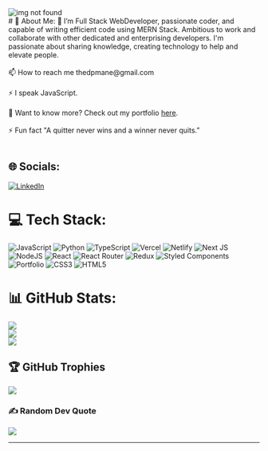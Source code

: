 
 <div width='100%' margin='auto'>
  <img src="https://www.wingstechsolutions.com/wp-content/uploads/2022/03/full-stack-development.gif" alt="img not found" ></div>
# 💫 About Me:
🌱 I’m Full Stack WebDeveloper, passionate coder, and capable of writing efficient code using MERN Stack. Ambitious to work and collaborate with other dedicated and enterprising developers. I'm passionate about sharing knowledge, creating technology to help and elevate people.<br><br>📫 How to reach me thedpmane@gmail.com<br><br>⚡ I speak JavaScript.<br><br>📄 Want to know more? Check out my portfolio  <a href="https://thedpmane.github.io/">here</a>.<br><br>⚡ Fun fact "A quitter never wins and a winner never quits.”<br><br>


## 🌐 Socials:
<a href="https://www.linkedin.com/in/manedeepak" target="_blank">![LinkedIn](https://img.shields.io/badge/LinkedIn-%230077B5.svg?logo=linkedin&logoColor=white)</a>


# 💻 Tech Stack:
![JavaScript](https://img.shields.io/badge/javascript-%23323330.svg?style=for-the-badge&logo=javascript&logoColor=%23F7DF1E) ![Python](https://img.shields.io/badge/python-3670A0?style=for-the-badge&logo=python&logoColor=ffdd54) ![TypeScript](https://img.shields.io/badge/typescript-%23007ACC.svg?style=for-the-badge&logo=typescript&logoColor=white) ![Vercel](https://img.shields.io/badge/vercel-%23000000.svg?style=for-the-badge&logo=vercel&logoColor=white) ![Netlify](https://img.shields.io/badge/netlify-%23000000.svg?style=for-the-badge&logo=netlify&logoColor=#00C7B7) ![Next JS](https://img.shields.io/badge/Next-black?style=for-the-badge&logo=next.js&logoColor=white) ![NodeJS](https://img.shields.io/badge/node.js-6DA55F?style=for-the-badge&logo=node.js&logoColor=white) ![React](https://img.shields.io/badge/react-%2320232a.svg?style=for-the-badge&logo=react&logoColor=%2361DAFB) ![React Router](https://img.shields.io/badge/React_Router-CA4245?style=for-the-badge&logo=react-router&logoColor=white) ![Redux](https://img.shields.io/badge/redux-%23593d88.svg?style=for-the-badge&logo=redux&logoColor=white) ![Styled Components](https://img.shields.io/badge/styled--components-DB7093?style=for-the-badge&logo=styled-components&logoColor=white) ![Portfolio](https://img.shields.io/badge/Portfolio-%23000000.svg?style=for-the-badge&logo=firefox&logoColor=#FF7139) ![CSS3](https://img.shields.io/badge/css3-%231572B6.svg?style=for-the-badge&logo=css3&logoColor=white) ![HTML5](https://img.shields.io/badge/html5-%23E34F26.svg?style=for-the-badge&logo=html5&logoColor=white)
# 📊 GitHub Stats:
![](https://github-readme-stats.vercel.app/api?username=thedpmane&theme=dark&hide_border=false&include_all_commits=false&count_private=false)<br/>
![](https://github-readme-streak-stats.herokuapp.com/?user=thedpmane&theme=dark&hide_border=false)<br/>
![](https://github-readme-stats.vercel.app/api/top-langs/?username=thedpmane&theme=dark&hide_border=false&include_all_commits=false&count_private=false&layout=compact)

## 🏆 GitHub Trophies
![](https://github-profile-trophy.vercel.app/?username=thedpmane&theme=radical&no-frame=false&no-bg=true&margin-w=4)

### ✍️ Random Dev Quote
![](https://quotes-github-readme.vercel.app/api?type=horizontal&theme=radical)

---


<!-- Proudly created with GPRM ( https://gprm.itsvg.in ) -->
